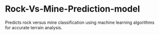 # Rock-Vs-Mine-Prediction-model
Predicts rock versus mine classification using machine learning algorithms for accurate terrain analysis.
